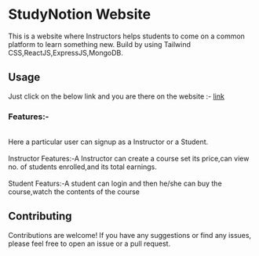 # StudyNotion Website

This is a website where Instructors helps students to come on a common platform to learn something new. Build by using Tailwind CSS,ReactJS,ExpressJS,MongoDB.

## Usage

Just click on the below link and you are there on the website :- <a href="https://study-notion-frontend-mocha.vercel.app/">link</a>

### Features:-
<br>
Here a particular user can signup as a Instructor or a Student.<br>
<br>
Instructor Features:-A Instructor can create a course set its price,can view no. of students enrolled,and its total earnings.<br>
<br>
Student Featurs:-A student can login and then he/she can buy the course,watch the contents of the course 

## Contributing

Contributions are welcome! If you have any suggestions or find any issues, please feel free to open an issue or a pull request.
